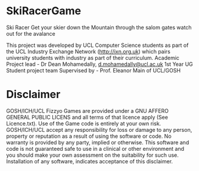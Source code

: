 # SkiRacerGame

Ski Racer Get your skier down the Mountain through the salom gates watch out for the avalance

This project was developed by UCL Computer Science students as part of the UCL Industry Exchange Network (http://ixn.org.uk) which pairs university students with industry as part of their curriculum. Academic Project lead - Dr Dean Mohamedally, d.mohamedally@ucl.ac.uk 1st Year UG Student project team Supervised by - Prof. Eleanor Main of UCL/GOSH

# Disclaimer 

GOSH/ICH/UCL Fizzyo Games are provided under a GNU AFFERO GENERAL PUBLIC LICENS and all terms of that licence apply (See Licence.txt). Use of the Game code is entirely at your own risk. GOSH/ICH/UCL accept any responsibility for loss or damage to any person, property or reputation as a result of using the software or code. No warranty is provided by any party, implied or otherwise. This software and code is not guaranteed safe to use in a clinical or other environment and you should make your own assessment on the suitability for such use. Installation of any software, indicates acceptance of this disclaimer.